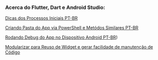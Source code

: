 ### Acerca do Flutter, Dart e Android Studio:

[Dicas dos Processos Iniciais PT-BR](https://github.com/kasshinokun/Projeto-Integrado-Desenvolvimento-Movel/blob/main/Dicas_Flutter/Hints.md)

[Criando Pasta do App via PowerShell e Metódos Similares PT-BR](https://github.com/kasshinokun/Projeto-Integrado-Desenvolvimento-Movel/blob/main/Dicas_Flutter/criar_app.md)

[Rodando Debug do App no Dispositivo Android PT-BR](https://github.com/kasshinokun/Projeto-Integrado-Desenvolvimento-Movel/blob/main/Dicas_Flutter/run_on_device.md))

[Modularizar para Reuso de Widget e gerar facilidade de manutenção de Código](https://github.com/kasshinokun/Projeto-Integrado-Desenvolvimento-Movel/blob/main/Dicas_Flutter/app_in_modules.md)
